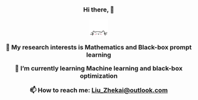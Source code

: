   <div align="center"; background-size: cover; background-position: center; padding: 20px;">
    <h3>Hi there, 👋
    <p align="center">
        <a>
            <img src="cat.webp" width="50"/>
        </a>
    </p>
    <div style="text-align: center;">
    <p>🔭 My research interests is Mathematics and Black-box prompt learning</p>
    <p>🌱 I’m currently learning Machine learning and black-box optimization</p>
    <p>📫 How to reach me: <a href="mailto:Liu_Zhekai@outlook.com">Liu_Zhekai@outlook.com</a></p>
</div>
</div>
